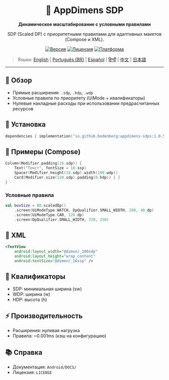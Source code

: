 <div align="center">
    <h1>📐 AppDimens SDP</h1>
    <p><strong>Динамическое масштабирование с условными правилами</strong></p>
    <p>SDP (Scaled DP) с приоритетными правилами для адаптивных макетов (Compose и XML).</p>

[![Версия](https://img.shields.io/badge/version-1.0.5-blue.svg)](https://github.com/bodenberg/appdimens/releases)
[![Лицензия](https://img.shields.io/badge/license-Apache%202.0-green.svg)](../../../LICENSE)
[![Платформа](https://img.shields.io/badge/platform-Android%2021+-orange.svg)](https://developer.android.com/)
</div>

> Языки: [English](../../../../Android/appdimens_sdps/README.md) | [Português (BR)](../../pt-BR/Android/appdimens_sdps/README.md) | [Español](../../es/Android/appdimens_sdps/README.md) | [हिन्दी](../../hi/Android/appdimens_sdps/README.md) | [中文](../../zh/Android/appdimens_sdps/README.md) | [日本語](../../ja/Android/appdimens_sdps/README.md)

---

## 🎯 Обзор
- Прямые расширения: `.sdp`, `.hdp`, `.wdp`
- Условные правила по приоритету (UiMode + квалификаторы)
- Нулевые накладные расходы при использовании предрасчитанных ресурсов

## 🚀 Установка
```kotlin
dependencies { implementation("io.github.bodenberg:appdimens-sdps:1.0.5") }
```

## 🎨 Примеры (Compose)
```kotlin
Column(Modifier.padding(16.sdp)) {
    Text("Текст", fontSize = 18.ssp)
    Spacer(Modifier.height(18.sdp).width(100.wdp))
    Card(Modifier.size(120.sdp).padding(8.hdp)) { }
}
```

### Условные правила
```kotlin
val boxSize = 80.scaledDp()
    .screen(UiModeType.WATCH, DpQualifier.SMALL_WIDTH, 200, 40.dp)
    .screen(UiModeType.CAR, 120.dp)
    .screen(DpQualifier.SMALL_WIDTH, 720, 150)
```

## 📄 XML
```xml
<TextView
    android:layout_width="@dimen/_100sdp"
    android:layout_height="wrap_content"
    android:textSize="@dimen/_16ssp" />
```

## 📐 Квалификаторы
- SDP: минимальная ширина (sw)
- WDP: ширина (w)
- HDP: высота (h)

## ⚡ Производительность
- Расширения: нулевая нагрузка
- Правила: ~0.001ms (кэш на конфигурацию)

## 📚 Справка
- Документация: `Android/DOCS/`
- Лицензия: `LICENSE`
